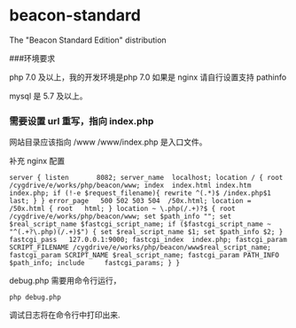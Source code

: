 # beacon-standard
The \"Beacon Standard Edition\" distribution

###环境要求 

php 7.0 及以上，我的开发环境是php 7.0
如果是 nginx 请自行设置支持 pathinfo

mysql 是 5.7 及以上。

### 需要设置 url 重写，指向 index.php


网站目录应该指向 /www
/www/index.php 是入口文件。

补充 nginx 配置

`
server {
        listen       8082;
        server_name  localhost;
        location / {
            root   /cygdrive/e/works/php/beacon/www;
            index  index.html index.htm index.php;
			      if (!-e $request_filename){
				      rewrite ^(.*)$ /index.php$1 last;
			      }
        }
        error_page   500 502 503 504  /50x.html;
        location = /50x.html {
            root   html;
        }
        location ~ \.php(/.+)?$ {
            root           /cygdrive/e/works/php/beacon/www;
            set $path_info "";
            set $real_script_name $fastcgi_script_name;
            if ($fastcgi_script_name ~ "^(.+?\.php)(/.+)$") {
                set $real_script_name $1;
                set $path_info $2;
            }
            fastcgi_pass   127.0.0.1:9000;
            fastcgi_index  index.php;
			      fastcgi_param SCRIPT_FILENAME /cygdrive/e/works/php/beacon/www$real_script_name;
            fastcgi_param SCRIPT_NAME $real_script_name;
            fastcgi_param PATH_INFO $path_info;
            include     fastcgi_params;
        }
    }
`


debug.php 需要用命令行运行，

`php debug.php`

调试日志将在命令行中打印出来.


